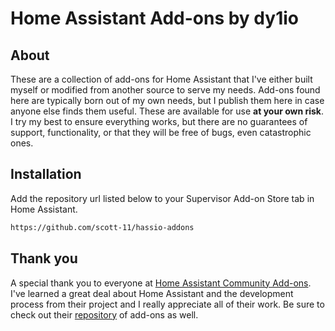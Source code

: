 # Home Assistant Add-ons by dy1io

## About

These are a collection of add-ons for Home Assistant that I've either built myself or modified
from another source to serve my needs. Add-ons found here are typically born out
of my own needs, but I publish them here in case anyone else finds them useful. These are
available for use **at your own risk**. I try my best to ensure everything works, 
but there are no guarantees of support, functionality, or that they will be free 
of bugs, even catastrophic ones.


## Installation

Add the repository url listed below to your Supervisor Add-on Store tab in Home
Assistant.

```txt
https://github.com/scott-11/hassio-addons
```

## Thank you

A special thank you to everyone at [Home Assistant Community Add-ons][addons-community].
I've learned a great deal about Home Assistant and the development process from 
their project and I really appreciate all of their work. Be sure to check out 
their [repository][community-addons-repo] of add-ons as well.

[addons-community]: https://addons.community/
[community-addons-repo]: https://github.com/hassio-addons/repository
